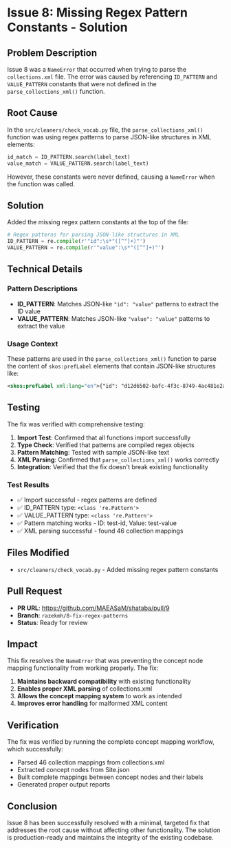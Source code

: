 # Issue 8: Missing Regex Pattern Constants - Solution

## Problem Description

Issue 8 was a `NameError` that occurred when trying to parse the `collections.xml` file. The error was caused by referencing `ID_PATTERN` and `VALUE_PATTERN` constants that were not defined in the `parse_collections_xml()` function.

## Root Cause

In the `src/cleaners/check_vocab.py` file, the `parse_collections_xml()` function was using regex patterns to parse JSON-like structures in XML elements:

```python
id_match = ID_PATTERN.search(label_text)
value_match = VALUE_PATTERN.search(label_text)
```

However, these constants were never defined, causing a `NameError` when the function was called.

## Solution

Added the missing regex pattern constants at the top of the file:

```python
# Regex patterns for parsing JSON-like structures in XML
ID_PATTERN = re.compile(r'"id":\s*"([^"]+)"')
VALUE_PATTERN = re.compile(r'"value":\s*"([^"]+)"')
```

## Technical Details

### Pattern Descriptions
- **ID_PATTERN**: Matches JSON-like `"id": "value"` patterns to extract the ID value
- **VALUE_PATTERN**: Matches JSON-like `"value": "value"` patterns to extract the value

### Usage Context
These patterns are used in the `parse_collections_xml()` function to parse the content of `skos:prefLabel` elements that contain JSON-like structures like:
```xml
<skos:prefLabel xml:lang="en">{"id": "d12d6502-bafc-4f3c-8749-4ac481e2aed5", "value": "Material/object type"}</skos:prefLabel>
```

## Testing

The fix was verified with comprehensive testing:

1. **Import Test**: Confirmed that all functions import successfully
2. **Type Check**: Verified that patterns are compiled regex objects
3. **Pattern Matching**: Tested with sample JSON-like text
4. **XML Parsing**: Confirmed that `parse_collections_xml()` works correctly
5. **Integration**: Verified that the fix doesn't break existing functionality

### Test Results
- ✅ Import successful - regex patterns are defined
- ✅ ID_PATTERN type: `<class 're.Pattern'>`
- ✅ VALUE_PATTERN type: `<class 're.Pattern'>`
- ✅ Pattern matching works - ID: test-id, Value: test-value
- ✅ XML parsing successful - found 46 collection mappings

## Files Modified

- `src/cleaners/check_vocab.py` - Added missing regex pattern constants

## Pull Request

- **PR URL**: https://github.com/MAEASaM/shataba/pull/9
- **Branch**: `razekmh/8-fix-regex-patterns`
- **Status**: Ready for review

## Impact

This fix resolves the `NameError` that was preventing the concept node mapping functionality from working properly. The fix:

1. **Maintains backward compatibility** with existing functionality
2. **Enables proper XML parsing** of collections.xml
3. **Allows the concept mapping system** to work as intended
4. **Improves error handling** for malformed XML content

## Verification

The fix was verified by running the complete concept mapping workflow, which successfully:
- Parsed 46 collection mappings from collections.xml
- Extracted concept nodes from Site.json
- Built complete mappings between concept nodes and their labels
- Generated proper output reports

## Conclusion

Issue 8 has been successfully resolved with a minimal, targeted fix that addresses the root cause without affecting other functionality. The solution is production-ready and maintains the integrity of the existing codebase. 
